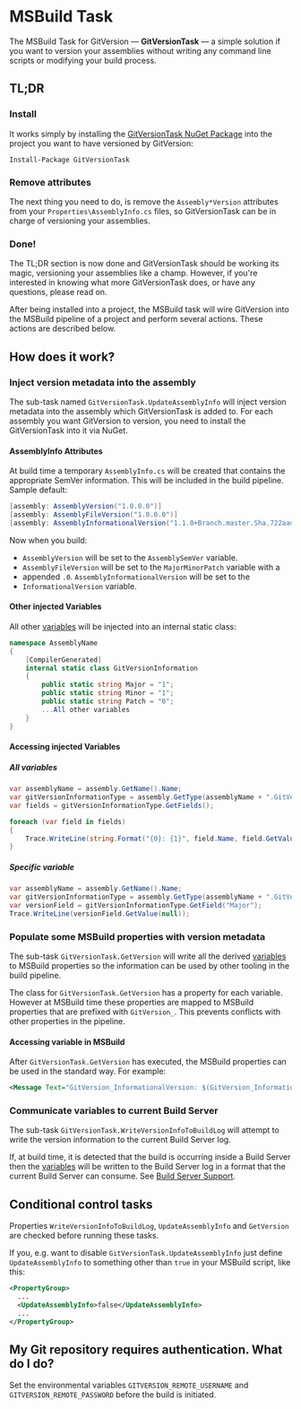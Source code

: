 # MSBuild Task

The MSBuild Task for GitVersion — **GitVersionTask** — a simple solution if you
want to version your assemblies without writing any command line scripts or
modifying your build process.

## TL;DR

### Install

It works simply by installing the [GitVersionTask NuGet
Package](https://www.nuget.org/packages/GitVersionTask/) into the project you
want to have versioned by GitVersion:

    Install-Package GitVersionTask

### Remove attributes

The next thing you need to do, is remove the `Assembly*Version` attributes from
your `Properties\AssemblyInfo.cs` files, so GitVersionTask can be in charge of
versioning your assemblies.

### Done!

The TL;DR section is now done and GitVersionTask should be working its magic,
versioning your assemblies like a champ. However, if you're interested in
knowing what more GitVersionTask does, or have any questions, please read on.

After being installed into a project, the MSBuild task will wire GitVersion into
the MSBuild pipeline of a project and perform several actions. These actions are
described below.

## How does it work?

### Inject version metadata into the assembly

The sub-task named `GitVersionTask.UpdateAssemblyInfo` will inject version
metadata into the assembly which GitVersionTask is added to. For each assembly
you want GitVersion to version, you need to install the GitVersionTask into it
via NuGet.

#### AssemblyInfo Attributes

At build time a temporary `AssemblyInfo.cs` will be created that contains the
appropriate SemVer information. This will be included in the build pipeline.
Sample default:

```csharp
[assembly: AssemblyVersion("1.0.0.0")]
[assembly: AssemblyFileVersion("1.0.0.0")]
[assembly: AssemblyInformationalVersion("1.1.0+Branch.master.Sha.722aad3217bd49a6576b6f82f60884e612f9ba58")]
```

Now when you build:

* `AssemblyVersion` will be set to the `AssemblySemVer` variable.
* `AssemblyFileVersion` will be set to the `MajorMinorPatch` variable with a
* appended `.0`. `AssemblyInformationalVersion` will be set to the
* `InformationalVersion` variable.

#### Other injected Variables

All other [variables](../more-info/variables.md) will be injected into an
internal static class:

```csharp
namespace AssemblyName
{
    [CompilerGenerated]
    internal static class GitVersionInformation
    {
        public static string Major = "1";
        public static string Minor = "1";
        public static string Patch = "0";
        ...All other variables
    }
}
```

#### Accessing injected Variables

##### All variables

```csharp
var assemblyName = assembly.GetName().Name;
var gitVersionInformationType = assembly.GetType(assemblyName + ".GitVersionInformation");
var fields = gitVersionInformationType.GetFields();

foreach (var field in fields)
{
    Trace.WriteLine(string.Format("{0}: {1}", field.Name, field.GetValue(null)));
}
```

##### Specific variable

```csharp
var assemblyName = assembly.GetName().Name;
var gitVersionInformationType = assembly.GetType(assemblyName + ".GitVersionInformation");
var versionField = gitVersionInformationType.GetField("Major");
Trace.WriteLine(versionField.GetValue(null));
```

### Populate some MSBuild properties with version metadata

The sub-task `GitVersionTask.GetVersion` will write all the derived
[variables](../more-info/variables.md) to MSBuild properties so the information
can be used by other tooling in the build pipeline.

The class for `GitVersionTask.GetVersion` has a property for each variable.
However at MSBuild time these properties are mapped to MSBuild properties that
are prefixed with `GitVersion_`. This prevents conflicts with other properties
in the pipeline.

#### Accessing variable in MSBuild

After `GitVersionTask.GetVersion` has executed, the MSBuild properties can be
used in the standard way. For example:

```xml
<Message Text="GitVersion_InformationalVersion: $(GitVersion_InformationalVersion)"/>
```

### Communicate variables to current Build Server

The sub-task `GitVersionTask.WriteVersionInfoToBuildLog` will attempt to write
the version information to the current Build Server log.

If, at build time, it is detected that the build is occurring inside a Build
Server then the [variables](../more-info/variables.md) will be written to the
Build Server log in a format that the current Build Server can consume. See
[Build Server Support](../build-server-support/build-server-support.md).

## Conditional control tasks

Properties `WriteVersionInfoToBuildLog`, `UpdateAssemblyInfo` and `GetVersion`
are checked before running these tasks.

If you, e.g. want to disable `GitVersionTask.UpdateAssemblyInfo` just define
`UpdateAssemblyInfo` to something other than `true` in your MSBuild script, like
this:

```xml
<PropertyGroup>
  ...
  <UpdateAssemblyInfo>false</UpdateAssemblyInfo>
  ...
</PropertyGroup>
```

## My Git repository requires authentication. What do I do?

Set the environmental variables `GITVERSION_REMOTE_USERNAME` and
`GITVERSION_REMOTE_PASSWORD` before the build is initiated.